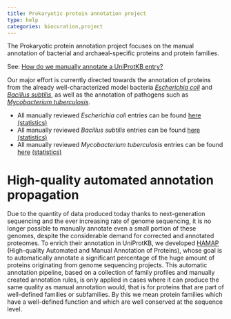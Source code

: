 ```yaml
---
title: Prokaryotic protein annotation project
type: help
categories: biocuration,project
---
```


The Prokaryotic protein annotation project focuses on the manual annotation of bacterial and archaeal-specific proteins and protein families.

See: [How do we manually annotate a UniProtKB entry?](https://www.uniprot.org/help/manual_curation)

Our major effort is currently directed towards the annotation of proteins from the already well-characterized model bacteria _[Escherichia coli](https://www.uniprot.org/taxonomy/83333)_ and _[Bacillus subtilis](https://www.uniprot.org/taxonomy/224308)_, as well as the annotation of pathogens such as _[Mycobacterium tuberculosis](https://www.uniprot.org/taxonomy/1773)_.

- All manually reviewed _Escherichia coli_ entries can be found [here](https://www.uniprot.org/uniprotkb/?query=organism_id:83333+AND+reviewed:true) [(statistics)](https://www.uniprot.org/biocuration%5Fproject/Prokaryotes/statistics#Escherichiacoli)
- All manually reviewed _Bacillus subtilis_ entries can be found [here](https://www.uniprot.org/uniprotkb/?query=organism_id:224308+AND+reviewed:true) [(statistics)](https://www.uniprot.org/biocuration%5Fproject/Prokaryotes/statistics#Bacillussubtilis)
- All manually reviewed _Mycobacterium tuberculosis_ entries can be found [here](https://www.uniprot.org/uniprotkb/?query=organism_id:1773+AND+reviewed:true) [(statistics)](https://www.uniprot.org/biocuration%5Fproject/Prokaryotes/statistics#Mycobacteriumtuberculosis)

# High-quality automated annotation propagation

Due to the quantity of data produced today thanks to next-generation sequencing and the ever increasing rate of genome sequencing, it is no longer possible to manually annotate even a small portion of these genomes, despite the considerable demand for corrected and annotated proteomes. To enrich their annotation in UniProtKB, we developed [HAMAP](http://hamap.expasy.org/) (High-quality Automated and Manual Annotation of Proteins), whose goal is to automatically annotate a significant percentage of the huge amount of proteins originating from genome sequencing projects. This automatic annotation pipeline, based on a collection of family profiles and manually created annotation rules, is only applied in cases where it can produce the same quality as manual annotation would, that is for proteins that are part of well-defined families or subfamilies. By this we mean protein families which have a well-defined function and which are well conserved at the sequence level.
